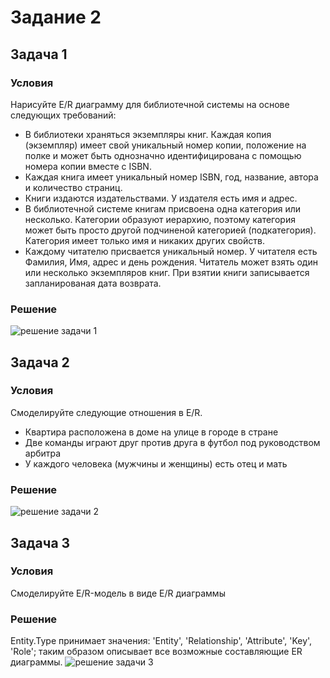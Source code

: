 # Задание 2
## Задача 1
### Условия
Нарисуйте E/R диаграмму для библиотечной системы на основе следующих требований:
* В библиотеки храняться экземпляры книг. Каждая копия (экземпляр) имеет свой уникальный номер копии, положение на полке и может быть однозначно идентифицирована с помощью номера копии вместе с ISBN. 
* Каждая книга имеет уникальный номер ISBN, год, название, автора и количество страниц. 
* Книги издаются издательствами. У издателя есть имя и адрес. 
* В библиотечной системе книгам присвоена одна категория или несколько. Категории образуют иерархию, поэтому категория может быть просто другой подчиненой категорией (подкатегория). Категория имеет только имя и никаких других свойств. 
* Каждому читателю присвается уникальный номер. У читателя есть Фамилия, Имя, адрес и день рождения. Читатель может взять один или несколько экземпляров книг. При взятии книги записывается запланированая дата возврата.

### Решение
![решение задачи 1](https://lucid.app/publicSegments/view/207e8913-265b-43d5-a3c3-9eab5aedd22d/image.png)

## Задача 2
### Условия   
Смоделируйте следующие отношения в E/R.
* Квартира расположена в доме на улице в городе в стране
* Две команды играют друг против друга в футбол под руководством арбитра
* У каждого человека (мужчины и женщины) есть отец и мать

### Решение
![решение задачи 2](https://lucid.app/publicSegments/view/dbf7ea08-3134-4c0a-8982-898d398f390b/image.png)

## Задача 3
### Условия   
Смоделируйте E/R-модель в виде E/R диаграммы

### Решение
Entity.Type принимает значения: 'Entity', 'Relationship', 'Attribute', 'Key', 'Role'; таким образом описывает все возможные составляющие ER диаграммы.
![решение задачи 3](https://lucid.app/publicSegments/view/53ee9b64-4402-4a6c-ba67-60804366cc3f/image.png)